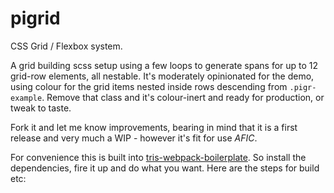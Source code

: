 # pigrid
CSS Grid / Flexbox system.

A grid building scss setup using a few loops to generate spans for up to 12 grid-row elements, all nestable. It's moderately opinionated for the demo, using colour for the grid items nested inside rows descending from `.pigr-example`. Remove that class and it's colour-inert and ready for production, or tweak to taste.

Fork it and let me know improvements, bearing in mind that it is a first release and very much a WIP - however it's fit  for use *AFIC*.

For convenience this is built into [tris-webpack-boilerplate](https://github.com/tr1s/tris-webpack-boilerplate). So install the dependencies, fire it up and do what you want. Here are the steps for build etc:


